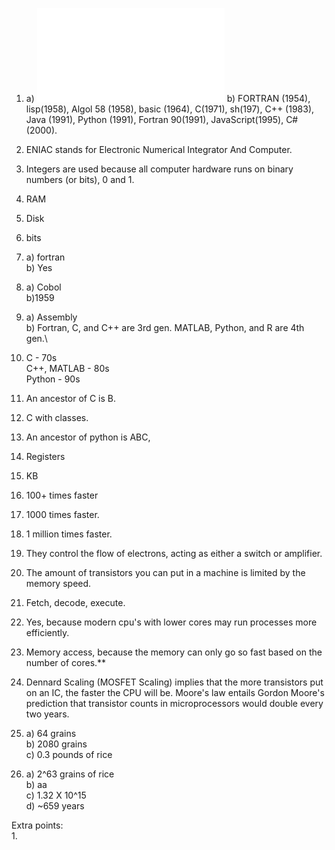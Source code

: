 1. a)
   ![pdf of puzzle filled in](progLangChartPuzzle.pdf) 
   b)  FORTRAN (1954), lisp(1958),  Algol 58 (1958), basic (1964), C(1971), sh(197), C++ (1983), Java (1991), Python (1991), Fortran 90(1991), JavaScript(1995), C# (2000).

3. ENIAC stands for Electronic Numerical Integrator And Computer.  
4. Integers are used because all computer hardware runs on binary numbers (or bits), 0 and 1.  
5. RAM  
6. Disk  
7. bits  
8. a) fortran  
   b) Yes  
9. a) Cobol  
   b)1959  
10. a) Assembly  
   b) Fortran, C, and C++ are 3rd gen. MATLAB, Python, and R are 4th gen.\
11. C - 70s  
    C++, MATLAB - 80s  
    Python - 90s
12. An ancestor of C is B.
13. C with classes.
14. An ancestor of python is ABC, 
15. Registers
16. KB
17. 100+ times faster  
18. 1000 times faster.  
19. 1 million times faster.  
20. They control the flow of electrons, acting as either a switch or amplifier.  
21. The amount of transistors you can put in a machine is limited by the memory speed.  
22. Fetch, decode, execute.  
23. Yes, because modern cpu's with lower cores may run processes more efficiently.  
24. Memory access, because the memory can only go so fast based on the number of cores.**
25. Dennard Scaling (MOSFET Scaling) implies that the more transistors put on an IC, the faster the CPU will be. Moore's law entails Gordon Moore's prediction that transistor counts in microprocessors would double every two years.
26. a) 64 grains  
    b) 2080 grains  
    c)  0.3 pounds of rice  
27. a) 2^63 grains of rice  
    b) aa  
    c) 1.32 X 10^15  
    d) ~659 years  

Extra points:  
1. 


